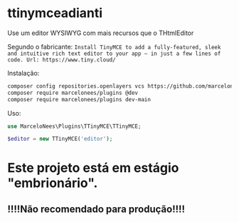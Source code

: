 # ttinymceadianti

Use um editor WYSIWYG com mais recursos que o THtmlEditor

Segundo o fabricante:
``
Install TinyMCE to add a fully-featured, sleek and intuitive
rich text editor to your app – in just a few lines of code.
Url: https://www.tiny.cloud/
``

Instalação:

```bash
composer config repositories.openlayers vcs https://github.com/marcelonees/ttinymceadianti
composer require marcelonees/plugins @dev
composer require marcelonees/plugins dev-main
```

Uso:

```php
use MarceloNees\Plugins\TTinyMCE\TTinyMCE;

$editor = new TTinyMCE('editor');
```

# Este projeto está em estágio "embrionário".

## !!!!Não recomendado para produção!!!!
